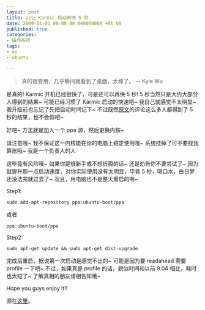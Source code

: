 ```yaml
---
layout: post
title: zz让 Karmic 启动再快 5 秒
date: 2009-11-03 00:00:00.000000000 +01:00
published: true
categories:
- 操作系统
tags:
- os
- ubuntu

---
```


> 真的很管用，几乎瞬间就看到了桌面，太棒了。 -- Kyle Wu

是真的! Karmic 开机已经很快了，可是还可以再快 5 秒! 5 秒当然只是大约大部分人得到的结果~ 可能已经习惯了 Karmic 启动的快速吧~ 我自己就感觉不太明显~ 我升级前也忘记了先把启动时间记下~ 不过既然[原文](http://www.omgubuntu.co.uk/2009/10/get-dramatically-faster-boot-times-in.html)的评论这么多人都得到了 5 秒的结果，也不会假吧~

好吧~ 方法就是加入一个 ppa 源，然后更换内核~

请注意哦~ 我不保证这一内核能在你的电脑上稳定使用哦~ 系统挂掉了可不要找我算账哦~ 我是一个负责人的人

这毕竟有风险哦~ 如果你是很新手或不想折腾的话~ 还是劝告你不要尝试了~ 因为就提升那一点启动速度，对你实际使用没有太明显，毕竟 5 秒，喝口水，白日梦还没法完就过去了~ 况且，用电脑也不是整天重启的啊~

Step1:

    sudo add-apt-repository ppa:ubuntu-boot/ppa

或者

    ppa:ubuntu-boot/ppa


Step2:

    sudo apt-get update && sudo apt-get dist-upgrade

完成后重启，据说第一次启动是感觉不出的~ 可能是因为要 readahead 需要 profile 一下吧~ 不过，如果真是 profile 的话，貌似时间和以前 9.04 相比，耗时也太短了~ 了解真相的朋友请相告知哦~

Hope you guys enjoy it!!

源在[这里](http://kwanlife.yo2.cn/articles/karmic-boot-up-reduce-5sec.html)。
